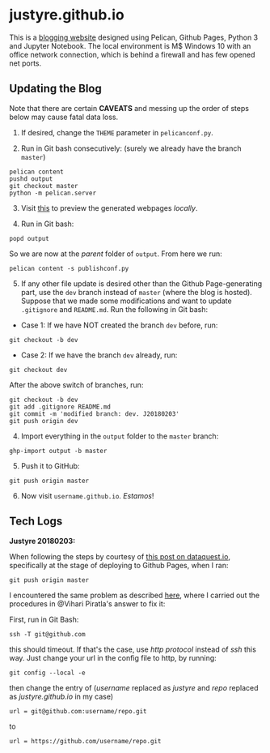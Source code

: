 # justyre.github.io

This is a [blogging website](http://justyre.github.io) designed using Pelican, Github Pages, Python 3 and Jupyter Notebook. The local environment is M$ Windows 10 with an office network connection, which is behind a firewall and has few opened net ports.

## Updating the Blog

Note that there are certain **CAVEATS** and messing up the order of steps below may cause fatal data loss.

1. If desired, change the `THEME` parameter in `pelicanconf.py`.

2. Run in Git bash consecutively: (surely we already have the branch `master`)
 ```
 pelican content
 pushd output
 git checkout master
 python -m pelican.server
 ```
3. Visit [this](http://localhost:8000) to preview the generated webpages *locally*.

4. Run in Git bash:
```
popd output
```
So we are now at the *parent* folder of `output`. From here we run:
```
pelican content -s publishconf.py
```

5. If any other file update is desired other than the Github Page-generating part, use the `dev` branch instead of `master` (where the blog is hosted). Suppose that we made some modifications and want to update `.gitignore` and `README.md`. Run the following in Git bash:

* Case 1: If we have NOT created the branch `dev` before, run:
```
git checkout -b dev
```

* Case 2: If we have the branch `dev` already, run:
```
git checkout dev
```
After the above switch of branches, run:
```
git checkout -b dev
git add .gitignore README.md
git commit -m 'modified branch: dev. J20180203'
git push origin dev 
```

4. Import everything in the `output` folder to the `master` branch:
```
ghp-import output -b master
```

5. Push it to GitHub:
```
git push origin master
```

6. Now visit `username.github.io`. *Estamos*!

## Tech Logs

**Justyre 20180203:**

When following the steps by courtesy of [this post on dataquest.io](https://www.dataquest.io/blog/how-to-setup-a-data-science-blog/), specifically at the stage of deploying to Github Pages, when I ran:

    git push origin master

I encountered the same problem as described [here](https://stackoverflow.com/questions/15589682/ssh-connect-to-host-github-com-port-22-connection-timed-out), where I carried out the procedures in @Vihari Piratla's answer to fix it:

First, run in Git Bash:

    ssh -T git@github.com
    
this should timeout. If that's the case, use *http protocol* instead of *ssh* this way. Just change your url in the config file to http, by running:
```
git config --local -e
```
then change the entry of (*username* replaced as *justyre* and *repo* replaced as *justyre.github.io* in my case)

    url = git@github.com:username/repo.git
to

    url = https://github.com/username/repo.git
